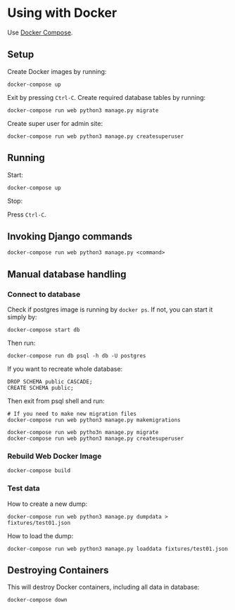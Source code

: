 # Using with Docker

Use [Docker Compose][1].

## Setup

Create Docker images by running:

    docker-compose up

Exit by pressing `Ctrl-C`. Create required database tables by running:

    docker-compose run web python3 manage.py migrate

Create super user for admin site:

    docker-compose run web python3 manage.py createsuperuser

## Running

Start:

    docker-compose up

Stop:

Press `Ctrl-C`.

## Invoking Django commands

    docker-compose run web python3 manage.py <command>

## Manual database handling

### Connect to database

Check if postgres image is running by `docker ps`. If not, you can start it simply by:

    docker-compose start db

Then run:

    docker-compose run db psql -h db -U postgres

If you want to recreate whole database:

    DROP SCHEMA public CASCADE;
    CREATE SCHEMA public;

Then exit from psql shell and run:

    # If you need to make new migration files
    docker-compose run web python3 manage.py makemigrations

    docker-compose run web pytho3n manage.py migrate
    docker-compose run web python3 manage.py createsuperuser

### Rebuild Web Docker Image

    docker-compose build

### Test data

How to create a new dump:

    docker-compose run web python3 manage.py dumpdata > fixtures/test01.json

How to load the dump:

    docker-compose run web python3 manage.py loaddata fixtures/test01.json

## Destroying Containers

This will destroy Docker containers, including all data in database:

    docker-compose down

[1]: https://docs.docker.com/compose/
